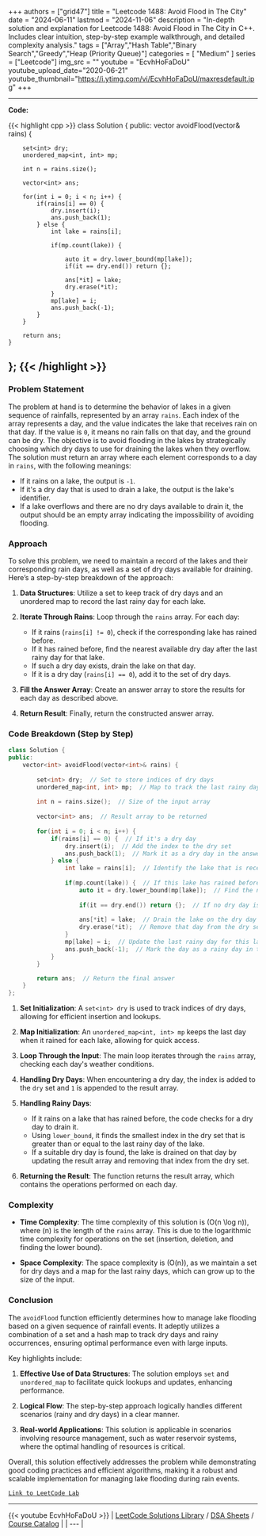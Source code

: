 
+++
authors = ["grid47"]
title = "Leetcode 1488: Avoid Flood in The City"
date = "2024-06-11"
lastmod = "2024-11-06"
description = "In-depth solution and explanation for Leetcode 1488: Avoid Flood in The City in C++. Includes clear intuition, step-by-step example walkthrough, and detailed complexity analysis."
tags = ["Array","Hash Table","Binary Search","Greedy","Heap (Priority Queue)"]
categories = [
    "Medium"
]
series = ["Leetcode"]
img_src = ""
youtube = "EcvhHoFaDoU"
youtube_upload_date="2020-06-21"
youtube_thumbnail="https://i.ytimg.com/vi/EcvhHoFaDoU/maxresdefault.jpg"
+++



---
**Code:**

{{< highlight cpp >}}
class Solution {
public:
    vector<int> avoidFlood(vector<int>& rains) {
        
        set<int> dry;
        unordered_map<int, int> mp;
        
        int n = rains.size();
        
        vector<int> ans;
        
        for(int i = 0; i < n; i++) {
            if(rains[i] == 0) {
                dry.insert(i);
                ans.push_back(1);
            } else {
                int lake = rains[i];
                
                if(mp.count(lake)) {
                    
                    auto it = dry.lower_bound(mp[lake]);
                    if(it == dry.end()) return {};
                    
                    ans[*it] = lake;
                    dry.erase(*it);
                }
                mp[lake] = i;
                ans.push_back(-1);
            }
        }

        return ans;
    }
};
{{< /highlight >}}
---

### Problem Statement

The problem at hand is to determine the behavior of lakes in a given sequence of rainfalls, represented by an array `rains`. Each index of the array represents a day, and the value indicates the lake that receives rain on that day. If the value is `0`, it means no rain falls on that day, and the ground can be dry. The objective is to avoid flooding in the lakes by strategically choosing which dry days to use for draining the lakes when they overflow. The solution must return an array where each element corresponds to a day in `rains`, with the following meanings:
- If it rains on a lake, the output is `-1`.
- If it's a dry day that is used to drain a lake, the output is the lake's identifier.
- If a lake overflows and there are no dry days available to drain it, the output should be an empty array indicating the impossibility of avoiding flooding.

### Approach

To solve this problem, we need to maintain a record of the lakes and their corresponding rain days, as well as a set of dry days available for draining. Here’s a step-by-step breakdown of the approach:

1. **Data Structures**: Utilize a set to keep track of dry days and an unordered map to record the last rainy day for each lake.

2. **Iterate Through Rains**: Loop through the `rains` array. For each day:
   - If it rains (`rains[i] != 0`), check if the corresponding lake has rained before.
   - If it has rained before, find the nearest available dry day after the last rainy day for that lake.
   - If such a dry day exists, drain the lake on that day.
   - If it is a dry day (`rains[i] == 0`), add it to the set of dry days.

3. **Fill the Answer Array**: Create an answer array to store the results for each day as described above.

4. **Return Result**: Finally, return the constructed answer array.

### Code Breakdown (Step by Step)

```cpp
class Solution {
public:
    vector<int> avoidFlood(vector<int>& rains) {
        
        set<int> dry;  // Set to store indices of dry days
        unordered_map<int, int> mp;  // Map to track the last rainy day for each lake
        
        int n = rains.size();  // Size of the input array
        
        vector<int> ans;  // Result array to be returned
        
        for(int i = 0; i < n; i++) {
            if(rains[i] == 0) {  // If it's a dry day
                dry.insert(i);  // Add the index to the dry set
                ans.push_back(1);  // Mark it as a dry day in the answer
            } else {
                int lake = rains[i];  // Identify the lake that is receiving rain
                
                if(mp.count(lake)) {  // If this lake has rained before
                    auto it = dry.lower_bound(mp[lake]);  // Find the next available dry day
                    
                    if(it == dry.end()) return {};  // If no dry day is available, return empty array
                    
                    ans[*it] = lake;  // Drain the lake on the dry day found
                    dry.erase(*it);  // Remove that day from the dry set
                }
                mp[lake] = i;  // Update the last rainy day for this lake
                ans.push_back(-1);  // Mark the day as a rainy day in the answer
            }
        }

        return ans;  // Return the final answer
    }
};
```

1. **Set Initialization**: A `set<int> dry` is used to track indices of dry days, allowing for efficient insertion and lookups.

2. **Map Initialization**: An `unordered_map<int, int> mp` keeps the last day when it rained for each lake, allowing for quick access.

3. **Loop Through the Input**: The main loop iterates through the `rains` array, checking each day's weather conditions.

4. **Handling Dry Days**: When encountering a dry day, the index is added to the `dry` set and `1` is appended to the result array.

5. **Handling Rainy Days**:
   - If it rains on a lake that has rained before, the code checks for a dry day to drain it.
   - Using `lower_bound`, it finds the smallest index in the dry set that is greater than or equal to the last rainy day of the lake.
   - If a suitable dry day is found, the lake is drained on that day by updating the result array and removing that index from the dry set.

6. **Returning the Result**: The function returns the result array, which contains the operations performed on each day.

### Complexity

- **Time Complexity**: The time complexity of this solution is \(O(n \log n)\), where \(n\) is the length of the `rains` array. This is due to the logarithmic time complexity for operations on the set (insertion, deletion, and finding the lower bound).

- **Space Complexity**: The space complexity is \(O(n)\), as we maintain a set for dry days and a map for the last rainy days, which can grow up to the size of the input.

### Conclusion

The `avoidFlood` function efficiently determines how to manage lake flooding based on a given sequence of rainfall events. It adeptly utilizes a combination of a set and a hash map to track dry days and rainy occurrences, ensuring optimal performance even with large inputs.

Key highlights include:

1. **Effective Use of Data Structures**: The solution employs `set` and `unordered_map` to facilitate quick lookups and updates, enhancing performance.

2. **Logical Flow**: The step-by-step approach logically handles different scenarios (rainy and dry days) in a clear manner.

3. **Real-world Applications**: This solution is applicable in scenarios involving resource management, such as water reservoir systems, where the optimal handling of resources is critical.

Overall, this solution effectively addresses the problem while demonstrating good coding practices and efficient algorithms, making it a robust and scalable implementation for managing lake flooding during rain events.

[`Link to LeetCode Lab`](https://leetcode.com/problems/avoid-flood-in-the-city/description/)

---
{{< youtube EcvhHoFaDoU >}}
| [LeetCode Solutions Library](https://grid47.xyz/leetcode/) / [DSA Sheets](https://grid47.xyz/sheets/) / [Course Catalog](https://grid47.xyz/courses/) |
| --- |

